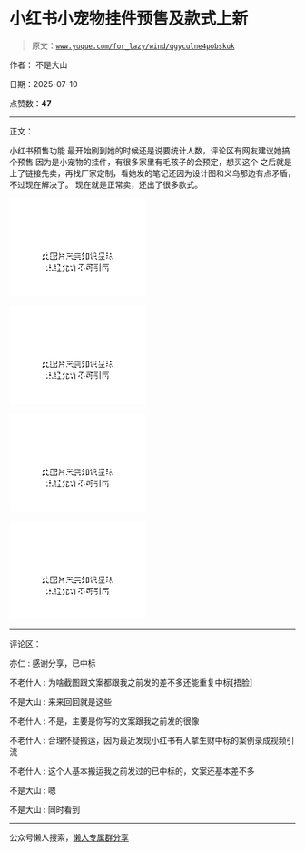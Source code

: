 # 小红书小宠物挂件预售及款式上新

> 原文：[`www.yuque.com/for_lazy/wind/qgyculne4pobskuk`](https://www.yuque.com/for_lazy/wind/qgyculne4pobskuk)

作者： 不是大山

日期：2025-07-10

点赞数：**47**

* * *

正文：

小红书预售功能 最开始刷到她的时候还是说要统计人数，评论区有网友建议她搞个预售 因为是小宠物的挂件，有很多家里有毛孩子的会预定，想买这个
之后就是上了链接先卖，再找厂家定制，看她发的笔记还因为设计图和义乌那边有点矛盾，不过现在解决了。 现在就是正常卖，还出了很多款式。

![](img/3b3ea48fca4a7ceb06888849714972d7.png "None")

![](img/39c9f368fb38c26d87af3fe6931565c8.png "None")

![](img/65036274bd2cbf29e127091dc690f154.png "None")

![](img/ce88d5f922c6d274866a6692068431f5.png "None")

* * *

评论区：

亦仁 : 感谢分享，已中标

不老什人 : 为啥截图跟文案都跟我之前发的差不多还能重复中标[捂脸]

不是大山 : 来来回回就是这些

不老什人 : 不是，主要是你写的文案跟我之前发的很像

不老什人 : 合理怀疑搬运，因为最近发现小红书有人拿生财中标的案例录成视频引流

不老什人 : 这个人基本搬运我之前发过的已中标的，文案还基本差不多

不是大山 : 嗯

不是大山 : 同时看到

* * *

公众号懒人搜索，[懒人专属群分享](https://lazybook.fun/#/blog/group)